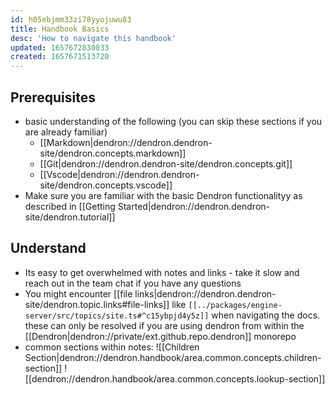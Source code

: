 ```yaml
---
id: h05ebjmm33zi78yyojuwu83
title: Handbook Basics
desc: 'How to navigate this handbook'
updated: 1657672830833
created: 1657671513720
---
```


## Prerequisites
- basic understanding of the following (you can skip these sections if you are already familiar)
    - [[Markdown|dendron://dendron.dendron-site/dendron.concepts.markdown]]
    - [[Git|dendron://dendron.dendron-site/dendron.concepts.git]]
    - [[Vscode|dendron://dendron.dendron-site/dendron.concepts.vscode]]
- Make sure you are familiar with the basic Dendron functionalityy as described in [[Getting Started|dendron://dendron.dendron-site/dendron.tutorial]]

## Understand
- Its easy to get overwhelmed with notes and links - take it slow and reach out in the team chat if you have any questions
- You might encounter [[file links|dendron://dendron.dendron-site/dendron.topic.links#file-links]] like `[[../packages/engine-server/src/topics/site.ts#^c15ybpjd4y5z]]` when navigating the docs. these can only be resolved if you are using dendron from within the [[Dendron|dendron://private/ext.github.repo.dendron]] monorepo
- common sections within notes:
    ![[Children Section|dendron://dendron.handbook/area.common.concepts.children-section]]
    ![[dendron://dendron.handbook/area.common.concepts.lookup-section]]
